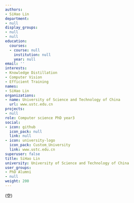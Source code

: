 ```yaml
---
authors:
- SiHao Lin
department:
- null
display_groups:
- null
- null
education:
  courses:
  - course: null
    institution: null
    year: null
email: ''
interests:
- Knowledge Distillation
- Computer Vision
- Efficient Training
names:
- SiHao Lin
organizations:
- name: University of Science and Technology of China
  url: www.ustc.edu.cn
projects:
- null
role: Computer science PhD year3
social:
- icon: github
  icon_pack: null
  link: null
- icon: university-logo
  icon_pack: Custom_University
  link: www.ustc.edu.cn
superuser: false
title: SiHao Lin
university: University of Science and Technology of China
user_groups:
- PhD Alumni
- null
weight: 200
---
```


(空)
